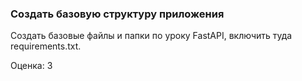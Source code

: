 ### Создать базовую структуру приложения

Создать базовые файлы и папки по уроку FastAPI, включить туда requirements.txt.

Оценка: 3
